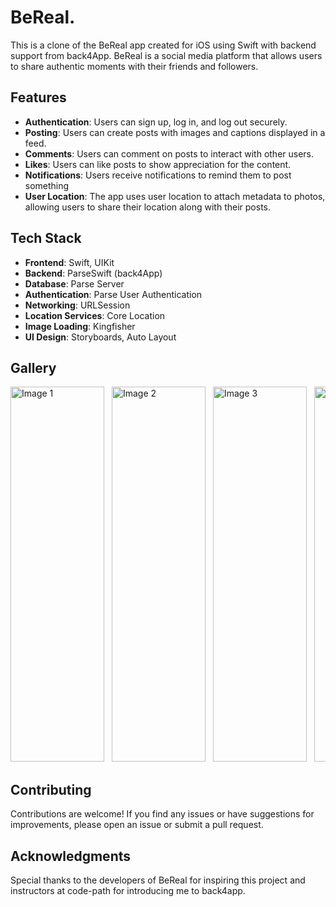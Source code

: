 # BeReal.

This is a clone of the BeReal app created for iOS using Swift with backend support from back4App. BeReal is a social media platform that allows users to share authentic moments with their friends and followers.
## Features
- **Authentication**: Users can sign up, log in, and log out securely.
- **Posting**: Users can create posts with images and captions displayed in a feed.
- **Comments**: Users can comment on posts to interact with other users.
- **Likes**: Users can like posts to show appreciation for the content.
- **Notifications**: Users receive notifications to remind them to post something
- **User Location**: The app uses user location to attach metadata to photos, allowing users to share their location along with their posts.

## Tech Stack

- **Frontend**: Swift, UIKit
- **Backend**: ParseSwift (back4App)
- **Database**: Parse Server
- **Authentication**: Parse User Authentication
- **Networking**: URLSession
- **Location Services**: Core Location
- **Image Loading**: Kingfisher
- **UI Design**: Storyboards, Auto Layout

## Gallery
<div style="overflow-x: auto; white-space: nowrap;">
    <img src="https://github.com/gokulpulikkal/BeRealClone/assets/52960334/6fd276df-eaa1-454f-9de4-03784f8f805b" alt="Image 1" style="width: 150; height: 600px; margin-right: 8px;">
    <img src="https://github.com/gokulpulikkal/BeRealClone/assets/52960334/fa4927ac-4b1d-4e58-942c-c78ad806a650" alt="Image 2" style="width: 150; height: 600px; margin-right: 8px;">
    <img src="https://github.com/gokulpulikkal/BeRealClone/assets/52960334/05b8d3c0-8ee9-4b27-9939-cd14b1152aae" alt="Image 3" style="width: 150; height: 600px; margin-right: 8px;">
    <img src="https://github.com/gokulpulikkal/BeRealClone/assets/52960334/73731303-e507-49a0-a25e-b3a8f9cffc73" alt="Image 4" style="width: 150; height: 600px; margin-right: 8px;">
    <img src="https://github.com/gokulpulikkal/BeRealClone/assets/52960334/8c6c5e6f-6c9a-42b3-937d-0755a295c806" alt="Image 5" style="width: 150; height: 600px; margin-right: 8px;">
</div>
 
## Contributing

Contributions are welcome! If you find any issues or have suggestions for improvements, please open an issue or submit a pull request.

## Acknowledgments

Special thanks to the developers of BeReal for inspiring this project and instructors at code-path for introducing me to back4app. 

